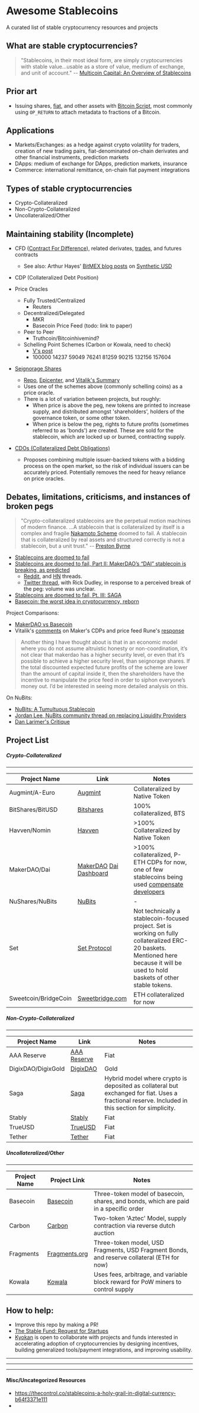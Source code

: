 # Awesome Stablecoins

A curated list of stable cryptocurrency resources and projects

## What are stable cryptocurrencies?
> "Stablecoins, in their most ideal form, are simply cryptocurrencies with stable value...usable as a store of value, medium of exchange, and unit of account."
  -- [Multicoin Capital: An Overview of Stablecoins](https://multicoin.capital/2018/01/17/an-overview-of-stablecoins/)

## Prior art
  - Issuing shares, [fiat](https://www.coindesk.com/lhv-bank-backs-wallet-app-built-on-bitcoins-blockchain/), and other assets with [Bitcoin Script](https://en.bitcoin.it/wiki/Colored_Coins#Issuing_shares), most commonly using  `OP_RETURN` to attach metadata to fractions of a Bitcoin.

## Applications
- Markets/Exchanges: as a hedge against crypto volatility for traders, creation of new trading pairs, fiat-denominated on-chain derivates and other financial instruments, prediction markets
- DApps: medium of exchange for DApps, prediction markets, insurance
- Commerce: international remittance, on-chain fiat payment integrations

## Types of stable cryptocurrencies
- Crypto-Collateralized
- Non-Crypto-Collateralized
- Uncollateralized/Other

## Maintaining stability (Incomplete)
  - CFD ([Contract For Difference](https://www.investopedia.com/terms/c/contractfordifferences.asp)), related derivates, [trades](https://www.investopedia.com/terms/c/cashandcarry.asp), and futures contracts
    - See also: Arthur Hayes' [BitMEX blog posts](https://blog.bitmex.com/xbtusd-the-philosophers-stone/) on [Synthetic USD](https://blog.bitmex.com/in-depth-creating-synthetic-usd/)
  - CDP (Collateralized Debt Position)
  - Price Oracles
    - Fully Trusted/Centralized
      - Reuters
    - Decentralized/Delegated
      - MKR
      - Basecoin Price Feed (todo: link to paper)
    - Peer to Peer
      - Truthcoin/Bitcoinhivemind?
    - Schelling Point Schemes (Carbon or Kowala, need to check)
      - [V's post](https://blog.ethereum.org/2014/03/28/schellingcoin-a-minimal-trust-universal-data-feed/)
      - 100000 14237 59049 76241 81259 90215 132156 157604

  - [Seignorage Shares](https://bravenewcoin.com/assets/Whitepapers/A-Note-on-Cryptocurrency-Stabilisation-Seigniorage-Shares.pdf)
    - [Repo](https://github.com/rmsams/stablecoins), [Epicenter](https://www.youtube.com/watch?v=V7-xSVJQrgI), and [Vitalik's Summary](https://blog.ethereum.org/2014/11/11/search-stable-cryptocurrency/)
    - Uses one of the schemes above (commonly schelling coins) as a price oracle.
    - There is a lot of variation between projects, but roughly:
      - When price is above the peg, new tokens are printed to increase supply, and distributed amongst 'shareholders', holders of the governance token, or some other token.
      - When price is below the peg, rights to future profits (sometimes referred to as 'bonds') are created. These are sold for the stablecoin, which are locked up or burned, contracting supply.

  - [CDOs (Collateralized Debt Obligations)](https://ethresear.ch/t/collateralized-debt-obligations-for-issuer-backed-tokens/525)
    - Proposes combining multiple issuer-backed tokens with a bidding process on the open market, so the risk of individual issuers can be accurately priced. Potentially removes the need for heavy reliance on price oracles.

## Debates, limitations, criticisms, and instances of broken pegs
> "Crypto-collateralized stablecoins are the perpetual motion machines of modern finance.
...A stablecoin that is collateralized by itself is a complex and fragile [Nakamoto Scheme](https://prestonbyrne.com/2017/12/08/bitcoin_ponzi/) doomed to fail. A stablecoin that is collateralized by real assets and structured correctly is not a stablecoin, but a unit trust."
  -- [Preston Byrne](https://prestonbyrne.com)

  - [Stablecoins are doomed to fail](https://prestonbyrne.com/2017/12/10/stablecoins-are-doomed-to-fail/)
  - [Stablecoins are doomed to fail, Part II: MakerDAO’s “DAI” stablecoin is breaking, as predicted](https://prestonbyrne.com/2018/01/11/epicaricacy/)
    - [Reddit](https://www.reddit.com/r/ethereum/comments/7pqwnj/stablecoins_are_doomed_to_fail_part_ii_makerdaos/), and [HN](https://news.ycombinator.com/item?id=16141759) threads.
    - [Twitter thread](https://twitter.com/AFDudley0/status/951355773724045312), with Rick Dudley, in response to a perceived break of the peg: volume was unclear.
  - [Stablecoins are doomed to fail, Pt. III: SAGA](https://prestonbyrne.com/2018/03/22/stablecoins-are-doomed-to-fail-pt-iii-saga/)
  - [Basecoin: the worst idea in cryptocurrency, reborn](https://prestonbyrne.com/2017/10/13/basecoin-bitshares-2-electric-boogaloo/amp/)


Project Comparisons:
  - [MakerDAO vs Basecoin](https://www.reddit.com/r/MakerDAO/comments/76mup4/makerdao_vs_basecoin/)
  - Vitalik's [comments](https://ethresear.ch/t/collateralized-debt-obligations-for-issuer-backed-tokens/525/8) on Maker's CDPs and price feed Rune's [response](https://www.reddit.com/r/MakerDAO/comments/7z0wvr/vitalik_comments_on_manipulating_the_price_feed/)
  > Another thing I have thought about is that in an economic model where you do not assume altruistic honesty or non-coordination, it’s not clear that makerdao has a higher security level, or even that it’s possible to achieve a higher security level, than seignorage shares. If the total discounted expected future profits of the scheme are lower than the amount of capital inside it, then the shareholders have the incentive to manipulate the price feed in order to siphon everyone’s money out. I’d be interested in seeing more detailed analysis on this.

On NuBits:
  - [NuBits: A Tumultuous Stablecoin](https://medium.com/coinforward/nubits-a-tumultuous-stablecoin-afe94cbe9df8)
  - [Jordan Lee, NuBits community thread on replacing Liquidity Providers](https://discuss.nubits.com/t/withdrawn-make-firing-and-replacing-incompetent-liquidity-providers-our-top-priority/4036)
  - [Dan Larimer's Critique](http://archive.is/EmBdj)



## Project List

##### Crypto-Collateralized  
---------
| Project Name  | Link | Notes |
| ------------- | ------------- | ------------- |
| Augmint/A-Euro| [Augmint](https://www.augmint.cc/) | Collateralized by Native Token |
| BitShares/BitUSD  | [Bitshares](https://bitshares.org/technology/price-stable-cryptocurrencies/)  | 100% collateralized, BTS  |
| Havven/Nomin | [Havven](https://havven.io) | >100% Collateralized by Native Token |
| MakerDAO/Dai  | [MakerDAO](https://makerdao.com/)  [Dai Dashboard](https://dai.makerdao.com/) | >100% collateralized, P-ETH CDPs for now, one of few stablecoins being used [compensate developers](https://forum.makerdao.com/t/dapphub-invoice-june-2017/883)  |
| NuShares/NuBits | [NuBits](https://www.nubits.com/) | - |
| Set | [Set Protocol](https://setprotocol.com/) | Not technically a stablecoin-focused project. Set is working on fully collateralized ERC-20 baskets. Mentioned here because it will be used to hold baskets of other stable tokens. |
| Sweetcoin/BridgeCoin | [Sweetbridge.com](https://sweetbridge.com/product) | ETH collateralized for now |

##### Non-Crypto-Collateralized  
---------
| Project Name  | Link | Notes |
| ------------- | ------------- | ------------- |
| AAA Reserve  | [AAA Reserve](https://www.aaareserve.com/)  | Fiat |
| DigixDAO/DigixGold | [DigixDAO](https://digix.global/) | Gold |
| Saga | [Saga](https://saga.org/) | Hybrid model where crypto is deposited as collateral but exchanged for fiat.  Uses a fractional reserve. Included in this section for simplicity. |
| Stably  | [Stably](https://www.stably.io/)  | Fiat |
| TrueUSD | [TrueUSD](https://www.trueUSD.com) | Fiat |
| Tether | [Tether](https://tether.to/) | Fiat |

##### Uncollateralized/Other  
---------
| Project Name  | Project Link | Notes |
| ------------- | ------------- | ------------- |
| Basecoin  | [Basecoin](http://www.getbasecoin.com/)  | Three-token model of basecoin, shares, and bonds, which are paid in a specific order |
| Carbon  | [Carbon](https://www.carbon.money/) | Two-token 'Aztec' Model, supply contraction via reverse dutch auction  |
| Fragments  | [Fragments.org](https://www.fragments.org/)  | Three-token model, USD Fragments, USD Fragment Bonds, and reserve collateral (ETH for now)  |
| Kowala  | [Kowala](https://kowala.tech/)  | Uses fees, arbitrage, and variable block reward for PoW miners to control supply |

## How to help:
  - Improve this repo by making a PR!
  - [The Stable Fund: Request for Startups](https://stable.fund/rfs)
  - [Kyokan](https://angel.co/kyokan) is open to collaborate with projects and funds interested in accelerating adoption of cryptocurrencies by designing incentives, building generalized tools/payment integrations, and improving usability.

----------
----------
----------

#### Misc/Uncategorized Resources
  - https://thecontrol.co/stablecoins-a-holy-grail-in-digital-currency-b64f3371e111
  - 
